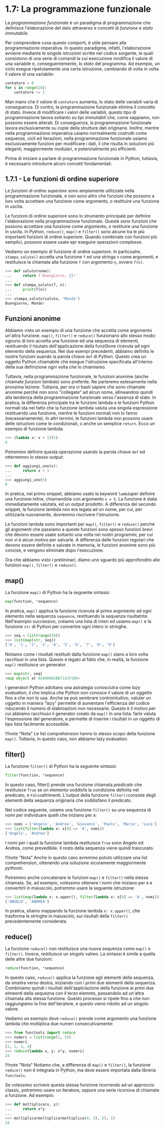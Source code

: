 # 1.7: La programmazione funzionale

La *programmazione funzionale* è un paradigma di programmazione che definisce l'elaborazione del dato attraverso e concetti di *funzione* e *stato immutabile*.

Per comprendere cosa questo comporti, è utile pensare alla programmazione imperativa. In questo paradigma, infatti, l'elaborazione avviene mediante le singole istruzioni scritte nel codice sorgente, le quali consistono di una serie di comandi la cui esecuzione modifica il valore di una variabile e, conseguentemente, lo *stato* del programma. Ad esempio, un ciclo esegue ripetutamente una certa istruzione, cambiando di volta in volta il valore di una variabile:

```py
contatore = 0
for i in range(10):
    contatore += 1
```

Man mano che il valore di `contatore` aumenta, lo stato delle variabili varia di conseguenza. Di contro, la programmazione funzionale elimina il concetto di stato. Invece di modificare i valori delle variabili, questo tipo di programmazione lavora soltanto su tipi *immutabili* che, come sappiamo, non possono essere alterati. Di conseguenza, la programmazione funzionale lavora esclusivamente su *copie* della strutture dati originarie. Inoltre, mentre nella programmazione imperativa usiamo normalmente costrutti come sequenze, cicli ed iterazioni, nella programmazione funzionale usiamo esclusivamente funzioni per modificare i dati, il che risulta in soluzioni più eleganti, maggiormente modulari, e potenzialmente più efficienti.

Prima di iniziare a parlare di programmazione funzionale in Python, tuttavia, è necessario introdurre alcuni concetti fondamentali.

## 1.7.1 - Le funzioni di ordine superiore

Le *funzioni di ordine superiore* sono ampiamente utilizzate nella programmazione funzionale, e non sono altro che funzioni che possono a loro volta accettare una funzione come argomento, o restituire una funzione in uscita. 

Le funzioni di ordine superiore sono lo strumento principale per definire l'elaborazione nella programmazione funzionale. Queste sono funzioni che possono accettare una funzione come argomento, o restituire una funzione in uscita. In Python, `reduce()`, `map()` e `filter()` sono alcune tra le più importanti funzioni di ordine superiore. Quando combinate con funzioni più semplici, possono essere usate epr eseguire operazioni complesse.

Vediamo un esempio di funzione di ordine superiore. In particoalre, `stampa_saluto()` accetta una funzione `f` ed una stringa `n` come argomenti, e restituisce la chiamata alla funzione `f` con argomento `n`, ovvero `f(n)`.

```py
>>> def saluto(nome):
...     return f'Buongiorno, {}!'
...
>>> def stampa_saluto(f, n):
...     print(f(n))
...
>>> stampa_saluto(saluto, 'Mondo')
Buongiorno, Mondo!
```

## Funzioni anonime

Abbiamo visto un esempio di una funzione che accetta come argomento un'altra funzione. `map()`, `filter()` e `reduce()` funzionano allo stesso modo: ognuno di loro accetta una funzione ed una sequenza di elementi, restituendo il risutato dell'applicazione della funzi0one ricevuta ad ogni elemento della sequenza. Nei due esempi precedenti, abbiamo definito le nostre funzioni suando la parola chiave `def` di Python. Questo crea un oggetto Python chiamabile che esegue l'istruzione specificata all'interno della sua definizione ogni volta che lo chiamiamo.

Tuttavia, nella programmazione funzionale, le funzioni anonime (anche chiamate *funzioni lambda*) sono preferite. Ne parleremo estesamente nella prossima lezione. Tuttavia, per ora ci basti sapere che sono chiamate anonime perché non sono "collegate" ad alcun nome, allineandosi quindi alla tendenza della programmaizone funzionale verso l'assenza di stato. In pratica, la differenza principale tra le funzioni lambda e le funzioni Python normali sta nel fatto che la funzione lambda valuta una singola espressione restituendo una funzione, mentre le funzioni normali non lo fanno (necessariamente). In altri termini, le funzioni lambda non possono usare delle istruzioni come le condizionali, o anche un semplice `return`. Ecco un esempio di funzione lambda:

```py
>>> (lambda x: x + 1)(5)
6
```

Potremmo definire questa operazione usando la parola chiave `def` ed otterremmo lo stesso output:

```py
>>> def aggiungi_uno(x):
...     return x + 1
...
>>> aggiungi_uno(5)
6
```

In pratica, nel primo snippet, abbiamo usato la keyword `lambda`per definire una funzione inline, chiamandola con argomento `x = 5`. La funzione è stata immediatamente valutata, ed un output prodotto. A differenza del secondo snippet, la funzione lambda non era legata ad un nome, per cui, per utilizzarla nuovamente, dovremmo riscrivere l'istruzione.

Le funzioni lambda sono importanti per `map()`, `filter()` e `reduce()` perché gli argomenti che passiamo a queste funzioni sono spesso funzioni brevi che devono essere usate soltanto una volta nei nostri programmi, per cui non vi è alcun motivo per salvarle. A differenza delle funzioni regolari che devono essere definite e salvate in memoria, le funzioni anonime sono più concise, e vengono eliminate dopo l'esecuzione.

Ora che abbiamo visto i preliminari, diamo uno sguardo più approfondito alle funzioni `map()`, `filter()` e `reduce()`.

## map()

La funzione `map()` di Python ha la seguente sintassi:

```py
map(function, *sequence)
```

In pratica, `map()` applica la funzione ricevuta al primo argomento ad ogni elemento nella sequenza `sequence`, restituendo la sequenza risultatnte. Nell'esempio successivo, creiamo una lista di interi ed usiamo `map()` e la funzione `str` di Python per convertire ogni intero in stringhe.

```py
>>> seq = list(range(10))
>>> list(map(str, seq))
['0', '1', '2', '3', '4', '5', '6', '7', '8', '9']
```

Notiamo come i risultati restituiti dalla funzione `map()` siano a loro volta racchiusi in una lista. Questo è legato al fatto che, in realtà, la funzione `map()` restituisce un generator.

```py
>>> map(str, seq)
<map object at 0x000001BB7143F100>
```

I generatori Python adottano una astrategia conosciutra come *lazy evaluation*, il che implica che Python non conosce il valore di un oggetto fino a che non lo usa. Anche se può sembrare controintuitivo, valuter un oggetto in maniera "lazy" permette di aumentare l'efficienza del codice riducendo il numero di elabroazioni non necessarie. Questo è il motivo per cui abbiamo racchiuso il generator creato da `map()` in una lista: farlo valuta l'espressione del generatore, e permette di inserire i risultati in un oggetto di tipo lista facilmente accessibile.

!!!note "Nota"
    Le list comprehension hanno lo stesso scopo della funzione `map()`. Tuttavia, in questo caso, non abbiamo lazy evaluation.

## filter()

La funzione `filter()` di Python ha la seguente sintassi:

```py
filter(function, *sequence)
```

In questo caso, filter() prende una funzione chiamata *predicato* che restituisce `True` se un elemento soddisfa la condizione definita nel predicato, e `Falso`altrimenti. L'output della funzione `filter()`consiste degli elementi della sequenza originaria che soddisfano il predicato.

Nel codice seguente, usiamo una funzione `filter()` su una sequenza di nomi per individuare quelli che iniziano per `A`:

```py
>>> nomi = ['Angelo', 'Andrea', 'Giovanni', 'Paolo', 'Mario', 'Luca']
>>> list(filter(lambda x: x[0] == 'A', nomi))
['Angelo', 'Andrea']
```

I nomi per i quali la funzione lambda restituisce `True` sono Angelo ed Andrea, come prevedibile. Il resto della sequenza viene quindi trascurato.

!!!note "Nota"
    Anche in questo caso avremmo potuto utilizzare una list comprehension, ottenendo una soluzione sicuramente maggiormente *pythonic*.

Potremmo anche concatenare le funzioni `map()` e `filter()` nella stessa chiamata. Se, ad esempio, volessimo ottenere i nomi che iniziano per `A` e convertirli in maiuscolo, potremmo usare la seguente istruzione:

```py
>>> list(map(lambda x: x.upper(), filter(lambda x: x[0] == 'A', nomi)))
['ANGELO', 'ANDREA']
```

In pratica, stiamo mappando la funzione lambda `x: x.upper()`, che trasforma le stringhe in maiuscolo, sui risultati della `filter()` precedentemente considerata.

## reduce()

La funzione `reduce()` non restituisce una nuova sequenza come `map()` o `filter()`. Invece, restituisce un singolo valreo. La sintassi è simile a quella delle altre due funzioni:

```py
reduce(function, *sequence)
```

In questo caso, `reduce()` applica la funzione agli elementi della sequenza, da sinsitra verso destra, iniziando con i primi due elementi della sequenza. Combiniamo quindi i risultati dellì'applciazione della funzione ai primi due elmeenti della sequezna con il terzo elemnto, passandolo ad un'altra chiamata alla stessa funzione. Questo processo si ripete fino a che non raggiungiamo la fine dell'iteratore, e questo viene ridotto ad un singolo valore.

Vediamo un esempio dove `reduce()` prende come argomento una funzione lambda che moltiplica due numeri consecutivamente:

```py
>>> from functools import reduce
>>> numeri = list(range(1, 5))
>>> numeri
[1, 2, 3, 4]
>>> reduce(lambda x, y: x*y, numeri)
24
```

!!!note "Nota"
    Notiamo che, a differenza di `map()` e `filter()`, la funzione `reduce()` non è integrata in Python, ma deve essere importata dalla libreria `functools`.

Se volessimo scrivere questa stessa funzione ricorrendo ad un approccio classic, potremmo usare un iteratore, oppure una serie ricorsiva di chiamate a funzione. Ad esempio:

```py
>>> def moltiplica(x, y):
...     return x*y
...
>>> moltiplica(moltiplica(moltiplica(4, 3), 2), 1) 
24
```

